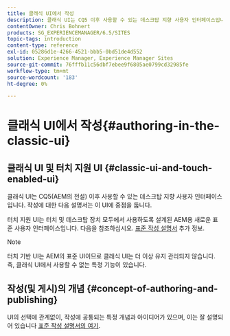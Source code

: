 ```yaml
---
title: 클래식 UI에서 작성
description: 클래식 UI는 CQ5 이후 사용할 수 있는 데스크탑 지향 사용자 인터페이스입니다. 작성에 대한 다음 설명서는 이 UI에 중점을 둡니다. 터치 기반 UI는 터치 및 데스크탑 장치 모두에서 사용하도록 설계된 AEM용 새로운 표준 사용자 인터페이스입니다. 자세한 내용은 표준 작성 설명서 를 참조하십시오.
contentOwner: Chris Bohnert
products: SG_EXPERIENCEMANAGER/6.5/SITES
topic-tags: introduction
content-type: reference
exl-id: 05286d1e-4266-4521-bbb5-0bd51de4d552
solution: Experience Manager, Experience Manager Sites
source-git-commit: 76fffb11c56dbf7ebee9f6805ae0799cd32985fe
workflow-type: tm+mt
source-wordcount: '183'
ht-degree: 0%

---
```


# 클래식 UI에서 작성{#authoring-in-the-classic-ui}

## 클래식 UI 및 터치 지원 UI {#classic-ui-and-touch-enabled-ui}

클래식 UI는 CQ5(AEM의 전설) 이후 사용할 수 있는 데스크탑 지향 사용자 인터페이스입니다. 작성에 대한 다음 설명서는 이 UI에 중점을 둡니다.

터치 지원 UI는 터치 및 데스크탑 장치 모두에서 사용하도록 설계된 AEM용 새로운 표준 사용자 인터페이스입니다. 다음을 참조하십시오. [표준 작성 설명서](/help/sites-authoring/author.md) 추가 정보.

>[!NOTE]
>
>터치 기반 UI는 AEM의 표준 UI이므로 클래식 UI는 더 이상 유지 관리되지 않습니다. 즉, 클래식 UI에서 사용할 수 없는 특정 기능이 있습니다.

## 작성(및 게시)의 개념 {#concept-of-authoring-and-publishing}

UI의 선택에 관계없이, 작성에 공통되는 특정 개념과 아이디어가 있으며, 이는 잘 설명되어 있습니다 [표준 작성 설명서의 여기](/help/sites-authoring/author.md#concept-of-authoring-and-publishing).

